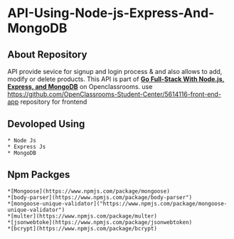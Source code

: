 # API-Using-Node-js-Express-And-MongoDB

## About Repository ##
API provide sevice for signup and login process & and also allows to add, modify or delete products. This API is part of [**Go Full-Stack With Node.js, Express, and MongoDB**]("https://openclassrooms.com/en/courses/5614116-go-full-stack-with-node-js-express-and-mongodb") on Openclassrooms. use https://github.com/OpenClassrooms-Student-Center/5614116-front-end-app repository for frontend

## Devoloped Using ##
    * Node Js
    * Express Js
    * MongoDB

## Npm Packges ##
    *[Mongoose](https://www.npmjs.com/package/mongoose)
    *[body-parser](https://www.npmjs.com/package/body-parser")
    *[mongoose-unique-validator]("https://www.npmjs.com/package/mongoose-unique-validator")
    *[multer](https://www.npmjs.com/package/multer)
    *[jsonwebtoke](https://www.npmjs.com/package/jsonwebtoken)
    *[bcrypt](https://www.npmjs.com/package/bcrypt)






